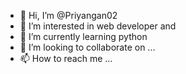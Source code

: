 - 👋 Hi, I’m @Priyangan02
- 👀 I’m interested in web developer and 
- 🌱 I’m currently learning python
- 💞️ I’m looking to collaborate on ...
- 📫 How to reach me ...

<!---
Priyangan02/Priyangan02 is a ✨ special ✨ repository because its `README.md` (this file) appears on your GitHub profile.
You can click the Preview link to take a look at your changes.
--->
